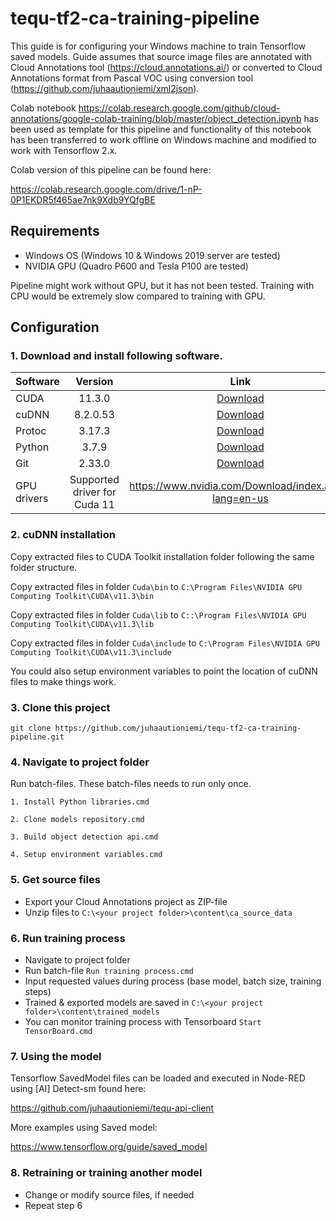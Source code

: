 # tequ-tf2-ca-training-pipeline
This guide is for configuring your Windows machine to train Tensorflow saved models. Guide assumes that source image files are annotated with Cloud Annotations tool (https://cloud.annotations.ai/) or converted to Cloud Annotations format from Pascal VOC using conversion tool (https://github.com/juhaautioniemi/xml2json).

Colab notebook https://colab.research.google.com/github/cloud-annotations/google-colab-training/blob/master/object_detection.ipynb has been used as template for this pipeline and functionality of this notebook has been transferred to work offline on Windows machine and modified to work with Tensorflow 2.x.

Colab version of this pipeline can be found here:

https://colab.research.google.com/drive/1-nP-0P1EKDR5f465ae7nk9Xdb9YQfgBE

## Requirements

- Windows OS (Windows 10 & Windows 2019 server are tested)
- NVIDIA GPU (Quadro P600 and Tesla P100 are tested)

Pipeline might work without GPU, but it has not been tested. Training with CPU would be extremely slow compared to training with GPU.

## Configuration

### 1. Download and install following software.

| Software      | Version       | Link |
| ------------- |:-------------:| :-------------:| 
| CUDA          | 11.3.0        | <a href=https://tequ-win10-nodered-tensorflow.s3.eu.cloud-object-storage.appdomain.cloud/cuda_11.3.0_465.89_win10.exe>Download</a>|
| cuDNN         | 8.2.0.53      | <a href=https://tequ-win10-nodered-tensorflow.s3.eu.cloud-object-storage.appdomain.cloud/cudnn-11.3-windows-x64-v8.2.0.53.zipp>Download</a>|
| Protoc        | 3.17.3        | <a href=https://tequ-win10-nodered-tensorflow.s3.eu.cloud-object-storage.appdomain.cloud/protoc-3.17.3-win64.zip>Download</a>|
| Python        | 3.7.9         | <a href=https://tequ-win10-nodered-tensorflow.s3.eu.cloud-object-storage.appdomain.cloud/python-3.7.9-amd64.exe>Download</a>|
| Git           | 2.33.0        | <a href=https://tequ-win10-nodered-tensorflow.s3.eu.cloud-object-storage.appdomain.cloud/Git-2.33.0-64-bit.exe>Download</a>|
| GPU drivers   | Supported driver for Cuda 11 | https://www.nvidia.com/Download/index.aspx?lang=en-us |

### 2. cuDNN installation

Copy extracted files to CUDA Toolkit installation folder following the same folder structure.

Copy extracted files in folder ```Cuda\bin``` to ```C:\Program Files\NVIDIA GPU Computing Toolkit\CUDA\v11.3\bin```

Copy extracted files in folder ```Cuda\lib``` to ```C::\Program Files\NVIDIA GPU Computing Toolkit\CUDA\v11.3\lib```

Copy extracted files in folder ```Cuda\include``` to ```C:\Program Files\NVIDIA GPU Computing Toolkit\CUDA\v11.3\include```

You could also setup environment variables to point the location of cuDNN files to make things work.

### 3. Clone this project 

```
git clone https://github.com/juhaautioniemi/tequ-tf2-ca-training-pipeline.git
```

### 4. Navigate to project folder

Run batch-files. These batch-files needs to run only once. 

```
1. Install Python libraries.cmd
```

```
2. Clone models repository.cmd
```

```
3. Build object detection api.cmd
```

```
4. Setup environment variables.cmd
```

### 5. Get source files

- Export your Cloud Annotations project as ZIP-file
- Unzip files to ```C:\<your project folder>\content\ca_source_data```

### 6. Run training process

- Navigate to project folder
- Run batch-file ```Run training process.cmd```
- Input requested values during process (base model, batch size, training steps)
- Trained & exported models are saved in ```C:\<your project folder>\content\trained_models```
- You can monitor training process with Tensorboard ```Start TensorBoard.cmd```

### 7. Using the model

Tensorflow SavedModel files can be loaded and executed in Node-RED using [AI] Detect-sm found here: 

https://github.com/juhaautioniemi/tequ-api-client

More examples using Saved model:

https://www.tensorflow.org/guide/saved_model

### 8. Retraining or training another model
- Change or modify source files, if needed
- Repeat step 6

